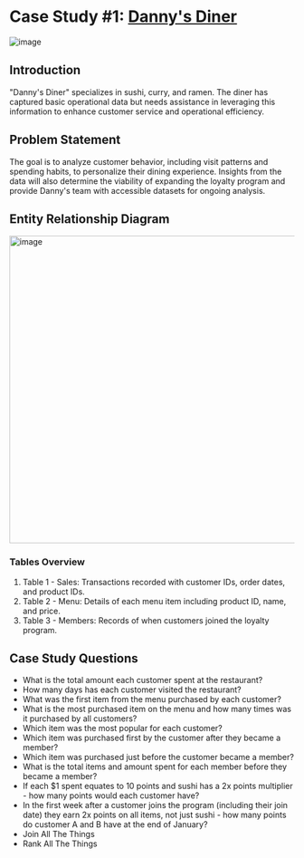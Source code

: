 # **Case Study #1: [Danny's Diner](https://8weeksqlchallenge.com/case-study-1/)**
![image](https://github.com/janhavi97/8-Week-SQL-Challenge/assets/30179560/eb3307be-c819-45a7-844d-f09a0a755b48)


## **Introduction**
"Danny's Diner" specializes in sushi, curry, and ramen. The diner has captured basic operational data but needs assistance in leveraging this information to enhance customer service and operational efficiency.


## **Problem Statement**
The goal is to analyze customer behavior, including visit patterns and spending habits, to personalize their dining experience. Insights from the data will also determine the viability of expanding the loyalty program and provide Danny's team with accessible datasets for ongoing analysis.


## **Entity Relationship Diagram**
<img width="543" alt="image" src="https://github.com/janhavi97/8-Week-SQL-Challenge/assets/30179560/9f575f20-1a75-43e2-a32e-0099b59b2f91">


### **Tables Overview**
1. Table 1 - Sales: Transactions recorded with customer IDs, order dates, and product IDs.
2. Table 2 - Menu: Details of each menu item including product ID, name, and price.
3. Table 3 - Members: Records of when customers joined the loyalty program.


## **Case Study Questions**
- What is the total amount each customer spent at the restaurant?
- How many days has each customer visited the restaurant?
- What was the first item from the menu purchased by each customer?
- What is the most purchased item on the menu and how many times was it purchased by all customers?
- Which item was the most popular for each customer?
- Which item was purchased first by the customer after they became a member?
- Which item was purchased just before the customer became a member?
- What is the total items and amount spent for each member before they became a member?
- If each $1 spent equates to 10 points and sushi has a 2x points multiplier - how many points would each customer have?
- In the first week after a customer joins the program (including their join date) they earn 2x points on all items, not just sushi - how many points do customer A and B have at the end of January?
- Join All The Things
- Rank All The Things
